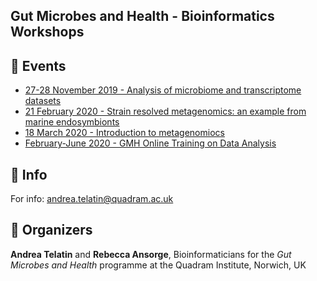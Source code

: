 ## Gut Microbes and Health - Bioinformatics Workshops


## :calendar: Events
 * [27-28 November 2019 - Analysis of microbiome and transcriptome datasets](28-11_Workshop.md)
 * [21 February 2020 - Strain resolved metagenomics: an example from marine endosymbionts](https://twitter.com/telatin/status/1230810076807598091)
 * [18 March 2020 - Introduction to metagenomiocs](2020-03-18-Metagenomics.md)
 * [February-June 2020 - GMH Online Training on Data Analysis](2020-PhD-NRP-DTP.md)
 

## :e-mail: Info

For info: andrea.telatin@quadram.ac.uk

## :bust_in_silhouette: Organizers

**Andrea Telatin** and **Rebecca Ansorge**, Bioinformaticians for the _Gut Microbes and Health_ programme at the Quadram Institute, Norwich, UK
